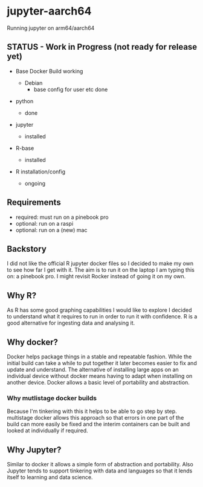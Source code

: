 # jupyter-aarch64
Running jupyter on arm64/aarch64

## STATUS - Work in Progress (not ready for release yet)
- Base Docker Build working
  - Debian
    - base config for user etc done
- python
  - done
- jupyter
  - installed
- R-base
  - installed

- R installation/config
  - ongoing

## Requirements
- required: must run on a pinebook pro
- optional: run on a raspi
- optional: run on a (new) mac

## Backstory
I did not like the official R jupyter docker files so I decided to make my own to see how far I get with it. The aim is to run it on the laptop I am typing this on: a pinebook pro. I might revisit Rocker instead of going it on my own.

## Why R?
As R has some good graphing capabilities I would like to explore I decided to understand what it requires to run in order to run it with confidence. R is a good alternative for ingesting data and analysing it.

## Why docker?
Docker helps package things in a stable and repeatable fashion.
While the initial build can take a while to put together it later becomes easier to fix and update and understand.
The alternative of installing large apps on an individual device without docker means having to adapt when installing on another device. 
Docker allows a basic level of portability and abstraction.
### Why mutlistage docker builds
Because I'm tinkering with this it helps to be able to go step by step.
multistage docker allows this approach so that errors in one part of the build can more easily be fixed and the interim containers can be built and looked at individually if required.

## Why Jupyter?
Similar to docker it allows a simple form of abstraction and portability.
Also Jupyter tends to support tinkering with data and languages so that it lends itself to learning and data science.
